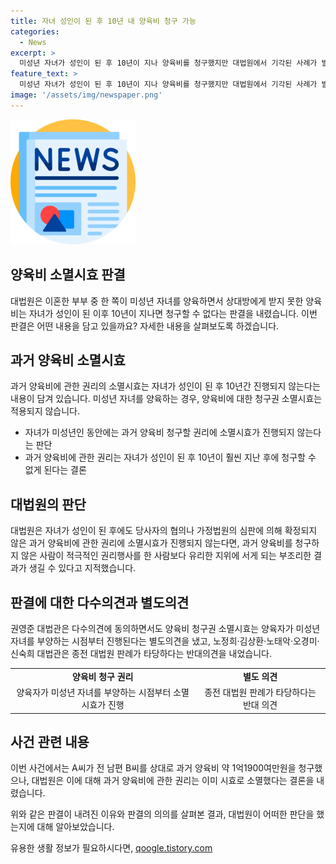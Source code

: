 ```yaml
---
title: 자녀 성인이 된 후 10년 내 양육비 청구 가능
categories:
  - News
excerpt: >
  미성년 자녀가 성인이 된 후 10년이 지나 양육비를 청구했지만 대법원에서 기각된 사례가 발생했다. 이에 대법원은 미성년 동안의 소멸시효와 성인 후의 양육비 청구에 대한 판단을 내렸으며, 이에 대한 다수의 견해와 반대 의견도 나왔다. 또한, 이번 판단으로 2011년 판례가 변경되었으며, 이에 대한 대법원의 설명과 관련 사건의 세부 내용도 포함되어 있다.
feature_text: >
  미성년 자녀가 성인이 된 후 10년이 지나 양육비를 청구했지만 대법원에서 기각된 사례가 발생했다. 이에 대법원은 미성년 동안의 소멸시효와 성인 후의 양육비 청구에 대한 판단을 내렸으며, 이에 대한 다수의 견해와 반대 의견도 나왔다. 또한, 이번 판단으로 2011년 판례가 변경되었으며, 이에 대한 대법원의 설명과 관련 사건의 세부 내용도 포함되어 있다.
image: '/assets/img/newspaper.png'
---
```


<p><img src="/assets/img/newspaper.png" alt="kimp 속보" /></p>

<h2 data-ke-size="size26">양육비 소멸시효 판결</h2>

<p data-ke-size="size16">대법원은 이혼한 부부 중 한 쪽이 미성년 자녀를 양육하면서 상대방에게 받지 못한 양육비는 자녀가 성인이 된 이후 10년이 지나면 청구할 수 없다는 판결을 내렸습니다. 이번 판결은 어떤 내용을 담고 있을까요? 자세한 내용을 살펴보도록 하겠습니다.</p>

<h2 data-ke-size="size26">과거 양육비 소멸시효</h2>

<p data-ke-size="size16">과거 양육비에 관한 권리의 소멸시효는 자녀가 성인이 된 후 10년간 진행되지 않는다는 내용이 담겨 있습니다. 미성년 자녀를 양육하는 경우, 양육비에 대한 청구권 소멸시효는 적용되지 않습니다.</p>

<ul>
    <li>자녀가 미성년인 동안에는 과거 양육비 청구할 권리에 소멸시효가 진행되지 않는다는 판단</li>
    <li>과거 양육비에 관한 권리는 자녀가 성인이 된 후 10년이 훨씬 지난 후에 청구할 수 없게 된다는 결론</li>
</ul>

<h2 data-ke-size="size26">대법원의 판단</h2>

<p data-ke-size="size16">대법원은 자녀가 성인이 된 후에도 당사자의 협의나 가정법원의 심판에 의해 확정되지 않은 과거 양육비에 관한 권리에 소멸시효가 진행되지 않는다면, 과거 양육비를 청구하지 않은 사람이 적극적인 권리행사를 한 사람보다 유리한 지위에 서게 되는 부조리한 결과가 생길 수 있다고 지적했습니다.</p>

<h2 data-ke-size="size26">판결에 대한 다수의견과 별도의견</h2>

<p data-ke-size="size16">권영준 대법관은 다수의견에 동의하면서도 양육비 청구권 소멸시효는 양육자가 미성년 자녀를 부양하는 시점부터 진행된다는 별도의견을 냈고, 노정희·김상환·노태악·오경미·신숙희 대법관은 종전 대법원 판례가 타당하다는 반대의견을 내었습니다.</p>

<table>
    <tr>
        <td style="text-align: center; height: 17px;"><b>양육비 청구 권리</b></td>
        <td style="text-align: center; height: 17px;"><b>별도 의견</b></td>
    </tr>
    <tr>
        <td style="text-align: center; height: 17px;">양육자가 미성년 자녀를 부양하는 시점부터 소멸시효가 진행</td>
        <td style="text-align: center; height: 17px;">종전 대법원 판례가 타당하다는 반대 의견</td>
    </tr>
</table>

<h2 data-ke-size="size26">사건 관련 내용</h2>

<p data-ke-size="size16">이번 사건에서는 A씨가 전 남편 B씨를 상대로 과거 양육비 약 1억1900여만원을 청구했으나, 대법원은 이에 대해 과거 양육비에 관한 권리는 이미 시효로 소멸했다는 결론을 내렸습니다.</p>

<p data-ke-size="size16">위와 같은 판결이 내려진 이유와 판결의 의의를 살펴본 결과, 대법원이 어떠한 판단을 했는지에 대해 알아보았습니다.</p>
유용한 생활 정보가 필요하시다면, <a href="https://qoogle.tistory.com" rel="dofollow">qoogle.tistory.com</a>


